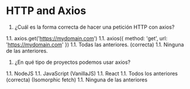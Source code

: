 # HTTP and Axios

1. ¿Cuál es la forma correcta de hacer una petición HTTP con axios?

  1.1. axios.get('https://mydomain.com')
  1.1. axios({ method: 'get', url: 'https://mydomain.com' })
  1.1. Todas las anteriores. (correcta)
  1.1. Ninguna de las anteriores.

1. ¿En qué tipo de proyectos podemos usar axios?

  1.1. NodeJS
  1.1. JavaScript (VanillaJS)
  1.1. React
  1.1. Todos los anteriores (correcta) (Isomorphic fetch)
  1.1. Ninguna de las anteriores

